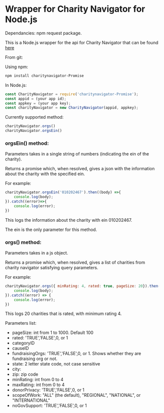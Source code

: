 # Wrapper for Charity Navigator for Node.js

Dependancies: npm request package.

This is a Node.js wrapper for the api for Charity Navigator that can be found [here](https://charity.3scale.net/docs/data-api/reference)

From git:

Using npm:
```bash
npm install charitynavigator-Promise
```

In Node.js:

```javascript
const CharityNavigator = require('charitynavigator-Promise');
const appid = (your app id);
const appkey = (your app key);
const charityNavigator = new CharityNavigator(appid, appkey);
```

Currently supported method:
```javascript
charityNavigator.orgs()
charityNavigator.orgsEin()
```

### orgsEin() method:

Parameters takes in a single string of numbers (indicating the ein of the charity).

Returns a promise which, when resolved, gives a json with the information about the charity with the specified ein.

For example:
```javascript
charityNavigator.orgsEin('010202467').then((body) =>{
    console.log(body);
}).catch((error)=>{
    console.log(error);
})
```
This logs the information about the charity with ein 010202467.

The ein is the only parameter for this method.


### orgs() method:

Parameters takes in a js object.

Returns a promise which, when resolved, gives a list of charities from charity navigator satisfying query parameters.

For example:
```javascript
charityNavigator.orgs({ minRating: 4, rated: true, pageSize: 20}).then((body)=>{
    console.log(body);
}).catch((error) => {
    console.log(error);
})
```

This logs 20 charities that is rated, with minimum rating 4.

Parameters list:
- pageSize: int from 1 to 1000. Default 100
- rated: 'TRUE','FALSE',0, or 1
- categoryID
- causeID
- fundraisingOrgs: 'TRUE','FALSE',0, or 1. Shows whether they are fundraising org or not.
- state: 2 letter state code, not case sensitive
- city:
- zip: zip code
- minRating: int from 0 to 4
- maxRating: int from 0 to 4
- donorPrivacy: 'TRUE','FALSE',0, or 1
- scopeOfWork:  "ALL" (the default), "REGIONAL", "NATIONAL", or "INTERNATIONAL"
- noGovSupport: 'TRUE','FALSE',0, or 1
